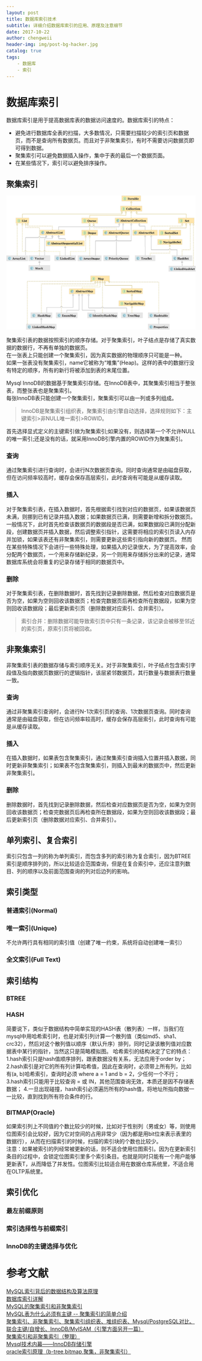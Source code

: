 ```yaml
---
layout: post
title: 数据库索引技术
subtitle: 详细介绍数据库索引的应用、原理及注意细节
date: 2017-10-22
author: chengweii
header-img: img/post-bg-hacker.jpg
catalog: true
tags:
    - 数据库
    - 索引
---
```


# 数据库索引
数据库索引是用于提高数据库表的数据访问速度的。数据库索引的特点：  
* 避免进行数据库全表的扫描，大多数情况，只需要扫描较少的索引页和数据页，而不是查询所有数据页。而且对于非聚集索引，有时不需要访问数据页即可得到数据。
* 聚集索引可以避免数据插入操作，集中于表的最后一个数据页面。
* 在某些情况下，索引可以避免排序操作。

## 聚集索引

![聚集索引](/img/collection/collection-framework-1.jpg)

聚集索引表的数据按照索引的顺序存储。对于聚集索引，叶子结点是存储了真实数据的数据行，不再有单独的数据页。  
在一张表上只能创建一个聚集索引，因为真实数据的物理顺序只可能是一种。  
如果一张表没有聚集索引，name它被称为“堆集”(Heap)。这样的表中的数据行没有特定的顺序，所有的新行将被添加到表的末尾位置。

Mysql InnoDB的数据基于聚集索引存储。在InnoDB表中，其聚集索引相当于整张表，而整张表也是聚集索引。  
每张InnoDB表只能创建一个聚集索引，聚集索引可以由一列或多列组成。  
> InnoDB是聚集索引组织表，聚集索引由引擎自动选择，选择规则如下：主键索引>非NULL唯一索引>ROWID。  

首先选择显式定义的主键索引做为聚集索引;如果没有，则选择第一个不允许NULL的唯一索引;还是没有的话，就采用InnoDB引擎内置的ROWID作为聚集索引。
### 查询
通过聚集索引进行查询时，会进行N次数据页查询。同时查询通常是由磁盘获取，但在访问频率较高时，缓存会保存高层索引，此时查询有可能是从缓存读取。
### 插入
对于聚集索引表，在插入数据时，首先根据索引找到对应的数据页，如果该数据页未满，则挪到已有记录并插入数据；如果数据页已满，则需要新增和拆分数据页。
一般情况下，此时首先检查该数据页的数据段是否已满，如果数据段已满则分配新段，创建数据页并插入数据，然后调整索引指针，这需要将相应的索引页读入内存并加锁，如果该表还有非聚集索引，则需要更新这些索引指向新的数据页。
然而在某些特殊情况下会进行一些特殊处理，如果插入的记录很大，为了提高效率，会分配两个数据页，一个用来存储新纪录，另一个则用来存储拆分出来的记录，通常数据库系统会将重复的记录存储于相同的数据页中。
### 删除
对于聚集索引表，在删除数据时，首先找到记录删除数据，然后检查对应数据页是否为空，如果为空则回收该数据页；检查完数据页后再检查所在数据段，如果为空则回收该数据段；最后更新索引页（删除数据对应索引、合并索引）。
> 索引合并：删除数据可能导致索引页中只有一条记录，该记录会被移至邻近的索引页，原索引页将被回收。

## 非聚集索引
非聚集索引表的数据存储与索引顺序无关。对于非聚集索引，叶子结点包含索引字段值及指向数据页数据行的逻辑指针，该层紧邻数据页，其行数量与数据表行数量一致。
### 查询
通过非聚集索引查询时，会进行N-1次索引页的查询、1次数据页查询。同时查询通常是由磁盘获取，但在访问频率较高时，缓存会保存高层索引，此时查询有可能是从缓存读取。
### 插入
在插入数据时，如果表包含聚集索引，通过聚集索引查询插入位置并插入数据，同时更新非聚集索引；如果表不包含聚集索引，则插入到最末的数据页中，然后更新非聚集索引。
### 删除
删除数据时，首先找到记录删除数据，然后检查对应数据页是否为空，如果为空则回收该数据页；检查完数据页后再检查所在数据段，如果为空则回收该数据段；最后更新索引页（删除数据对应索引、合并索引）。

## 单列索引、复合索引
索引只包含一列的称为单列索引，而包含多列的索引称为复合索引，因为BTREE索引是顺序排列的，所以比较适合范围查询，但是在复合索引中，还应注意列数目、列的顺序以及前面范围查询的列对后边列的影响。

## 索引类型

### 普通索引(Normal)

### 唯一索引(Unique)
不允许两行具有相同的索引值（创建了唯一约束，系统将自动创建唯一索引）

### 全文索引(Full Text)

## 索引结构

### BTREE

### HASH
简要说下，类似于数据结构中简单实现的HASH表（散列表）一样，当我们在mysql中用哈希索引时，也是对索引列计算一个散列值（类似md5、sha1、crc32），然后对这个散列值以顺序（默认升序）排列，同时记录该散列值对应数据表中某行的指针，当然这只是简略模拟图。
哈希索引的结构决定了它的特点：
1.hash索引只是hash值顺序排列，跟表数据没有关系，无法应用于order by；
2.hash索引是对它的所有列计算哈希值，因此在查询时，必须带上所有列，比如有(a, b)哈希索引，查询时必须 where a = 1 and b = 2，少任何一个不行；
3.hash索引只能用于比较查询 = 或 IN，其他范围查询无效，本质还是因不存储表数据；
4.一旦出现碰撞，hash索引必须遍历所有的hash值，将地址所指向数据一一比较，直到找到所有符合条件的行。

### BITMAP(Oracle)
如果索引列上不同值的个数比较少的时候，比如对于性别列（男或女）等，则使用位图索引会比较好，因为它对空间的占用非常少（因为都是用bit位来表示表里的数据行），从而在扫描索引的时候，扫描的索引块的个数也比较少。  
注意：如果被索引的列经常被更新的话，则不适合使用位图索引。因为在更新索引条目的过程中，会锁定位图索引里多个索引条目。也就是同时只能有一个用户能够更新表T，从而降低了并发性。位图索引比较适合用在数据仓库系统里，不适合用在OLTP系统里。

## 索引优化
### 最左前缀原则

### 索引选择性与前缀索引

### InnoDB的主键选择与优化

# 参考文献
[MySQL索引背后的数据结构及算法原理](https://www.cnblogs.com/tgycoder/p/5410057.html)  
[数据库索引详解](http://www.cnblogs.com/gavinsp/p/5513536.html)  
[MySQL的聚集索引和非聚集索引](http://www.cnblogs.com/wyy123/p/6269875.html)  
[MySQL表为什么必须有主键 -- 聚集索引的简单介绍](http://blog.csdn.net/jhgdike/article/details/60579883)  
[聚集索引、非聚集索引、聚集索引组织表、堆组织表、Mysql/PostgreSQL对比、联合主键/自增长、InnoDB/MyISAM（引擎方面另开一篇）](https://www.cnblogs.com/charlesblc/p/5983234.html)  
[聚集索引和非聚集索引（整理）](http://www.cnblogs.com/aspnethot/articles/1504082.html)  
[Mysql技术内幕——InnoDB存储引擎](https://jingyan.baidu.com/article/fedf07377c493f35ac89770c.html)  
[oracle索引原理（b-tree,bitmap,聚集，非聚集索引）](http://blog.csdn.net/chenleixing/article/details/48153295)  